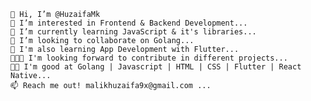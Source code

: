 
    👋 Hi, I’m @HuzaifaMk
    👀 I’m interested in Frontend & Backend Development...
    🌱 I’m currently learning JavaScript & it's libraries...
    💞️ I’m looking to collaborate on Golang...
    📱 I'm also learning App Development with Flutter...
    👨🏻‍💻 I'm looking forward to contribute in different projects...
    🥷🏻 I'm good at Golang | Javascript | HTML | CSS | Flutter | React Native...
    📫 Reach me out! malikhuzaifa9x@gmail.com ...

